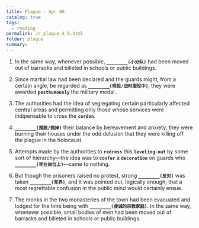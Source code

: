 ```yaml
---
title: Plague - Apr 06
catalog: true
tags: 
  - reading
permalink: /r_plague_4_6.html
folder: plague
summary: 
---
```



1.  In the same way, whenever possible, <b data-toggle="tooltip" data-original-title="{{site.data.answers.plag_d_55_a1}}">`________(小分队)`</b> had been moved out of barracks and billeted in schools or public buildings.

2.  Since martial law had been declared and the guards might, from a certain angle, be regarded as <b data-toggle="tooltip" data-original-title="{{site.data.answers.plag_d_55_b1}}">`________(现役/战时服役中)`</b>, they were awarded <b data-toggle="tooltip" data-original-title="{{site.data.glossary.posthumously}}">`posthumously`</b> the military medal.

3.  The authorities had the idea of segregating certain particularly affected central areas and permitting only those whose services were indipensable to cross the <b data-toggle="tooltip" data-original-title="{{site.data.glossary.cordon}}">`cordon`</b>.

4.  <b data-toggle="tooltip" data-original-title="{{site.data.answers.plag_d_55_d1}}">`________(摆脱/抛掉)`</b> their balance by bereavement and anxiety, they were burning their houses under the odd delusion that they were killing off the plague in the holocaust.

5.  Attempts made by the authorities to <b data-toggle="tooltip" data-original-title="{{site.data.glossary.redress}}">`redress`</b> this <b data-toggle="tooltip" data-original-title="{{site.data.glossary.leveling-out}}">`leveling-out`</b> by some sort of hierarchy—the idea was to <b data-toggle="tooltip" data-original-title="{{site.data.glossary.confer}}">`confer`</b> a <b data-toggle="tooltip" data-original-title="{{site.data.glossary.decoration}}">`decoration`</b> on guards who <b data-toggle="tooltip" data-original-title="{{site.data.answers.plag_d_55_e1}}">`________(死在岗位上)`</b>—came to nothing.

6.  But though the prisoners raised no protest, strong <b data-toggle="tooltip" data-original-title="{{site.data.answers.plag_d_55_f1}}">`________(反对)`</b> was taken <b data-toggle="tooltip" data-original-title="{{site.data.answers.plag_d_55_f2}}">`________(军界)`</b>, and it was pointed out, logically enough, that a most regrettable confusion in the public mind would certainly ensue.

7.  The monks in the two monasteries of the town had been evacuated and lodged for the time being with <b data-toggle="tooltip" data-original-title="{{site.data.answers.plag_d_55_g1}}">`________(虔诚的宗教家庭)`</b>. In the same way, whenever possible, small bodies of men had been moved out of barracks and billeted in schools or public buildings.